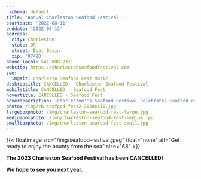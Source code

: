 ```yaml
---
_schema: default
title: 'Annual Charleston Seafood Festival '
startdate: '2022-08-11'
enddate: '2022-08-13'
address:
  city: Charleston
  state: OR
  street: Boat Basin
  zip: '97420'
phone_local: 541-888-2311
website: https://charlestonseafoodfestival.com
seo:
  imgalt: Charlesto Seafood Fest Music
desktoptitle: CANCELLED - Charleston Seafood Festival
mobiletitle: CANCELLED - Seafood Fest
hovertitle: CANCELLED - Seafood Fest
hoverdescription: 'Charleston''s Seafood Festival celebrates Seafood at its Finest. '
photo: /img/ch-seafood-fest2-2048x530.jpg
largeboxphoto: /img/charleston-seafood-fest-large.jpg
mediumboxphoto: /img/charleston-seafood-fest-medium.jpg
smallboxphoto: /img/charleston-seafood-fest-small.jpg
---
```

{{< floatimage src="/img/seafood-festival.jpeg" float="none" alt="Get ready to enjoy the bounty from the sea" size="68" >}}

**The 2023 Charleston Seafood Festival has been CANCELLED!**

**We hope to see you next year.**

####
